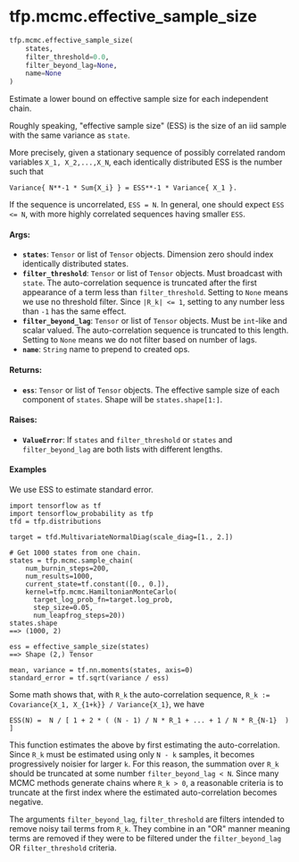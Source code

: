 <div itemscope itemtype="http://developers.google.com/ReferenceObject">
<meta itemprop="name" content="tfp.mcmc.effective_sample_size" />
</div>

# tfp.mcmc.effective_sample_size

``` python
tfp.mcmc.effective_sample_size(
    states,
    filter_threshold=0.0,
    filter_beyond_lag=None,
    name=None
)
```

Estimate a lower bound on effective sample size for each independent chain.

Roughly speaking, "effective sample size" (ESS) is the size of an iid sample
with the same variance as `state`.

More precisely, given a stationary sequence of possibly correlated random
variables `X_1, X_2,...,X_N`, each identically distributed ESS is the number
such that

```Variance{ N**-1 * Sum{X_i} } = ESS**-1 * Variance{ X_1 }.```

If the sequence is uncorrelated, `ESS = N`.  In general, one should expect
`ESS <= N`, with more highly correlated sequences having smaller `ESS`.

#### Args:

* <b>`states`</b>:  `Tensor` or list of `Tensor` objects.  Dimension zero should index
    identically distributed states.
* <b>`filter_threshold`</b>:  `Tensor` or list of `Tensor` objects.
    Must broadcast with `state`.  The auto-correlation sequence is truncated
    after the first appearance of a term less than `filter_threshold`.
    Setting to `None` means we use no threshold filter.  Since `|R_k| <= 1`,
    setting to any number less than `-1` has the same effect.
* <b>`filter_beyond_lag`</b>:  `Tensor` or list of `Tensor` objects.  Must be
    `int`-like and scalar valued.  The auto-correlation sequence is truncated
    to this length.  Setting to `None` means we do not filter based on number
    of lags.
* <b>`name`</b>:  `String` name to prepend to created ops.


#### Returns:

* <b>`ess`</b>:  `Tensor` or list of `Tensor` objects.  The effective sample size of
    each component of `states`.  Shape will be `states.shape[1:]`.


#### Raises:

* <b>`ValueError`</b>:  If `states` and `filter_threshold` or `states` and
    `filter_beyond_lag` are both lists with different lengths.

#### Examples

We use ESS to estimate standard error.

```
import tensorflow as tf
import tensorflow_probability as tfp
tfd = tfp.distributions

target = tfd.MultivariateNormalDiag(scale_diag=[1., 2.])

# Get 1000 states from one chain.
states = tfp.mcmc.sample_chain(
    num_burnin_steps=200,
    num_results=1000,
    current_state=tf.constant([0., 0.]),
    kernel=tfp.mcmc.HamiltonianMonteCarlo(
      target_log_prob_fn=target.log_prob,
      step_size=0.05,
      num_leapfrog_steps=20))
states.shape
==> (1000, 2)

ess = effective_sample_size(states)
==> Shape (2,) Tensor

mean, variance = tf.nn.moments(states, axis=0)
standard_error = tf.sqrt(variance / ess)
```

Some math shows that, with `R_k` the auto-correlation sequence,
`R_k := Covariance{X_1, X_{1+k}} / Variance{X_1}`, we have

```ESS(N) =  N / [ 1 + 2 * ( (N - 1) / N * R_1 + ... + 1 / N * R_{N-1}  ) ]```

This function estimates the above by first estimating the auto-correlation.
Since `R_k` must be estimated using only `N - k` samples, it becomes
progressively noisier for larger `k`.  For this reason, the summation over
`R_k` should be truncated at some number `filter_beyond_lag < N`.  Since many
MCMC methods generate chains where `R_k > 0`, a reasonable criteria is to
truncate at the first index where the estimated auto-correlation becomes
negative.

The arguments `filter_beyond_lag`, `filter_threshold` are filters intended to
remove noisy tail terms from `R_k`.  They combine in an "OR" manner meaning
terms are removed if they were to be filtered under the `filter_beyond_lag` OR
`filter_threshold` criteria.